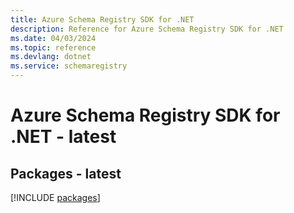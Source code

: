 ```yaml
---
title: Azure Schema Registry SDK for .NET
description: Reference for Azure Schema Registry SDK for .NET
ms.date: 04/03/2024
ms.topic: reference
ms.devlang: dotnet
ms.service: schemaregistry
---
```

# Azure Schema Registry SDK for .NET - latest
## Packages - latest
[!INCLUDE [packages](schema-registry-index.md)]